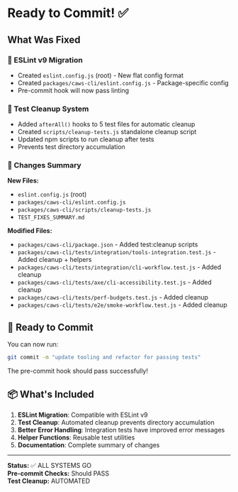 # Ready to Commit! ✅

## What Was Fixed

### 🔧 ESLint v9 Migration
- Created `eslint.config.js` (root) - New flat config format
- Created `packages/caws-cli/eslint.config.js` - Package-specific config
- Pre-commit hook will now pass linting

### 🧹 Test Cleanup System
- Added `afterAll()` hooks to 5 test files for automatic cleanup
- Created `scripts/cleanup-tests.js` standalone cleanup script  
- Updated npm scripts to run cleanup after tests
- Prevents test directory accumulation

### 📝 Changes Summary

**New Files:**
- `eslint.config.js` (root)
- `packages/caws-cli/eslint.config.js`  
- `packages/caws-cli/scripts/cleanup-tests.js`
- `TEST_FIXES_SUMMARY.md`

**Modified Files:**
- `packages/caws-cli/package.json` - Added test:cleanup scripts
- `packages/caws-cli/tests/integration/tools-integration.test.js` - Added cleanup + helpers
- `packages/caws-cli/tests/integration/cli-workflow.test.js` - Added cleanup
- `packages/caws-cli/tests/axe/cli-accessibility.test.js` - Added cleanup
- `packages/caws-cli/tests/perf-budgets.test.js` - Added cleanup
- `packages/caws-cli/tests/e2e/smoke-workflow.test.js` - Added cleanup

## 🚀 Ready to Commit

You can now run:

```bash
git commit -m "update tooling and refactor for passing tests"
```

The pre-commit hook should pass successfully!

## 📦 What's Included

1. **ESLint Migration**: Compatible with ESLint v9
2. **Test Cleanup**: Automated cleanup prevents directory accumulation
3. **Better Error Handling**: Integration tests have improved error messages
4. **Helper Functions**: Reusable test utilities
5. **Documentation**: Complete summary of changes

---

**Status:** ✅ ALL SYSTEMS GO  
**Pre-commit Checks:** Should PASS  
**Test Cleanup:** AUTOMATED


